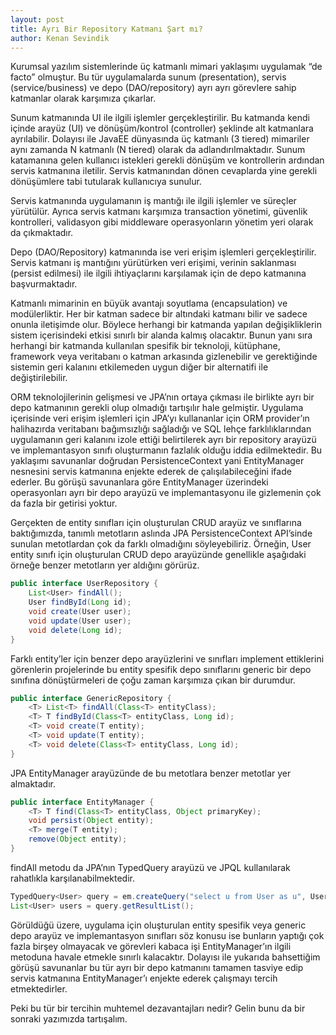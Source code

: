 ```yaml
---
layout: post
title: Ayrı Bir Repository Katmanı Şart mı?
author: Kenan Sevindik
---
```


Kurumsal yazılım sistemlerinde üç katmanlı mimari yaklaşımı uygulamak “de facto” olmuştur. Bu tür uygulamalarda sunum 
(presentation), servis (service/business) ve depo (DAO/repository) ayrı ayrı görevlere sahip katmanlar olarak karşımıza 
çıkarlar.

Sunum katmanında UI ile ilgili işlemler gerçekleştirilir. Bu katmanda kendi içinde arayüz (UI) ve dönüşüm/kontrol 
(controller) şeklinde alt katmanlara ayrılabilir. Dolayısı ile JavaEE dünyasında üç katmanlı (3 tiered) mimariler aynı 
zamanda N katmanlı (N tiered) olarak da adlandırılmaktadır. Sunum katamanına gelen kullanıcı istekleri gerekli dönüşüm 
ve kontrollerin ardından servis katmanına iletilir. Servis katmanından dönen cevaplarda yine gerekli dönüşümlere tabi 
tutularak kullanıcıya sunulur.

Servis katmanında uygulamanın iş mantığı ile ilgili işlemler ve süreçler yürütülür. Ayrıca servis katmanı karşımıza 
transaction yönetimi, güvenlik kontrolleri, validasyon gibi middleware operasyonların yönetim yeri olarak da çıkmaktadır.

Depo (DAO/Repository) katmanında ise veri erişim işlemleri gerçekleştirilir. Servis katmanı iş mantığını yürütürken veri 
erişimi, verinin saklanması (persist edilmesi) ile ilgili ihtiyaçlarını karşılamak için de depo katmanına başvurmaktadır.

Katmanlı mimarinin en büyük avantajı soyutlama (encapsulation) ve modülerliktir. Her bir katman sadece bir altındaki 
katmanı bilir ve sadece onunla iletişimde olur. Böylece herhangi bir katmanda yapılan değişikliklerin sistem içerisindeki 
etkisi sınırlı bir alanda kalmış olacaktır. Bunun yanı sıra herhangi bir katmanda kullanılan spesifik bir teknoloji, 
kütüphane, framework veya veritabanı o katman arkasında gizlenebilir ve gerektiğinde sistemin geri kalanını etkilemeden 
uygun diğer bir alternatifi ile değiştirilebilir.

ORM teknolojilerinin gelişmesi ve JPA’nın ortaya çıkması ile birlikte ayrı bir depo katmanının gerekli olup olmadığı 
tartışılır hale gelmiştir. Uygulama içerisinde veri erişim işlemleri için JPA’yı kullananlar için ORM provider’ın 
halihazırda veritabanı bağımsızlığı sağladığı ve SQL lehçe farklılıklarından uygulamanın geri kalanını izole ettiği 
belirtilerek ayrı bir repository arayüzü ve implemantasyon sınıfı oluşturmanın fazlalık olduğu iddia edilmektedir. 
Bu yaklaşımı savunanlar doğrudan PersistenceContext yani EntityManager nesnesini servis katmanına enjekte ederek de 
çalışılabileceğini ifade ederler. Bu görüşü savunanlara göre EntityManager üzerindeki operasyonları ayrı bir depo arayüzü 
ve implemantasyonu ile gizlemenin çok da fazla bir getirisi yoktur.

Gerçekten de entity sınıfları için oluşturulan CRUD arayüz ve sınıflarına baktığımızda, tanımlı metotların aslında JPA 
PersistenceContext API’sinde sunulan metotlardan çok da farklı olmadığını söyleyebiliriz. Örneğin, User entity sınıfı için 
oluşturulan CRUD depo arayüzünde genellikle aşağıdaki örneğe benzer metotların yer aldığını görürüz.

```java
public interface UserRepository {    
    List<User> findAll();
    User findById(Long id);
    void create(User user);
    void update(User user);
    void delete(Long id);
}
```

Farklı entity’ler için benzer depo arayüzlerini ve sınıfları implement ettiklerini görenlerin projelerinde bu entity 
spesifik depo sınıflarını generic bir depo sınıfına dönüştürmeleri de çoğu zaman karşımıza çıkan bir durumdur.

```java
public interface GenericRepository {
    <T> List<T> findAll(Class<T> entityClass);
    <T> T findById(Class<T> entityClass, Long id);
    <T> void create(T entity);
    <T> void update(T entity);
    <T> void delete(Class<T> entityClass, Long id);
}
```

JPA EntityManager arayüzünde de bu metotlara benzer metotlar yer almaktadır.

```java
public interface EntityManager {    
    <T> T find(Class<T> entityClass, Object primaryKey);
    void persist(Object entity);
    <T> merge(T entity);
    remove(Object entity);
}
```

findAll metodu da JPA’nın TypedQuery arayüzü ve JPQL kullanılarak rahatlıkla karşılanabilmektedir.

```java
TypedQuery<User> query = em.createQuery("select u from User as u", User.class);
List<User> users = query.getResultList();
```

Görüldüğü üzere, uygulama için oluşturulan entity spesifik veya generic depo arayüz ve implemantasyon sınıfları söz konusu 
ise bunların yaptığı çok fazla birşey olmayacak ve görevleri kabaca işi EntityManager’ın ilgili metoduna havale etmekle 
sınırlı kalacaktır. Dolayısı ile yukarıda bahsettiğim görüşü savunanlar bu tür ayrı bir depo katmanını tamamen tasviye 
edip servis katmanına EntityManager’ı enjekte ederek çalışmayı tercih etmektedirler.

Peki bu tür bir tercihin muhtemel dezavantajları nedir? Gelin bunu da bir sonraki yazımızda tartışalım.
